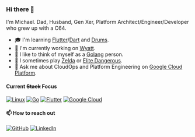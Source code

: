 ### Hi there 👋

I'm Michael. Dad, Husband, Gen Xer, Platform Architect/Engineer/Developer who grew up with a C64.
- 🎓 I'm learning [Flutter](https://flutter.dev/)/[Dart](https://dart.dev/) and [Drums](https://www.drumeo.com/).
- 👷 I'm currently working on [Wyatt](https://github.com/m5lk3n/wyatt/).
- 🌱 I like to think of myself as a [Golang](https://go.dev/) person.
- 🚀 I sometimes play [Zelda](https://zelda.nintendo.com/) or [Elite Dangerous](https://www.elitedangerous.com/).
- 💬 Ask me about CloudOps and Platform Engineering on [Google Cloud Platform](https://cloud.google.com/).

#### Current ~~Stack~~ Focus

[![Linux](https://img.shields.io/badge/Linux-FCC624?logo=linux&logoColor=black)](#)
[![Go](https://img.shields.io/badge/Go-%2300ADD8.svg?&logo=go&logoColor=white)](#)
[![Flutter](https://img.shields.io/badge/Flutter-02569B?logo=flutter&logoColor=fff)](#)
[![Google Cloud](https://img.shields.io/badge/Google%20Cloud-%234285F4.svg?logo=google-cloud&logoColor=white)](#)

#### 📫 How to reach out

[![GitHub](https://img.shields.io/badge/GitHub-%23121011.svg?logo=github&logoColor=white)](https://github.com/m5lk3n/)
[![LinkedIn](https://custom-icon-badges.demolab.com/badge/LinkedIn-0A66C2?logo=linkedin-white&logoColor=fff)](https://www.linkedin.com/in/m5lk3n/)
